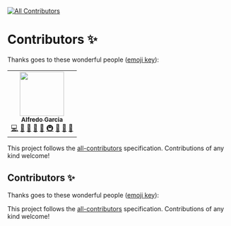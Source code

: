 <!-- ALL-CONTRIBUTORS-BADGE:START - Do not remove or modify this section -->
[![All Contributors](https://img.shields.io/badge/all_contributors-1-orange.svg?style=flat-square)](#contributors-)
<!-- ALL-CONTRIBUTORS-BADGE:END -->

# Contributors ✨

Thanks goes to these wonderful people ([emoji key](https://allcontributors.org/docs/en/emoji-key)):

<!-- ALL-CONTRIBUTORS-LIST:START - Do not remove or modify this section -->
<!-- prettier-ignore-start -->
<!-- markdownlint-disable -->
<table>
  <tr>
    <td align="center"><a href="http://oxarbitrage.com/"><img src="https://avatars.githubusercontent.com/u/21685097?v=4?s=100" width="100px;" alt=""/><br /><sub><b>Alfredo Garcia</b></sub></a><br /><a href="https://github.com/oxarbitrage/test-all-contributors-bot/commits?author=oxarbitrage" title="Code">💻</a> <a href="https://github.com/oxarbitrage/test-all-contributors-bot/pulls?q=is%3Apr+reviewed-by%3Aoxarbitrage" title="Reviewed Pull Requests">👀</a> <a href="https://github.com/oxarbitrage/test-all-contributors-bot/issues?q=author%3Aoxarbitrage" title="Bug reports">🐛</a> <a href="https://github.com/oxarbitrage/test-all-contributors-bot/commits?author=oxarbitrage" title="Documentation">📖</a> <a href="#ideas-oxarbitrage" title="Ideas, Planning, & Feedback">🤔</a> <a href="#infra-oxarbitrage" title="Infrastructure (Hosting, Build-Tools, etc)">🚇</a> <a href="#maintenance-oxarbitrage" title="Maintenance">🚧</a> <a href="#research-oxarbitrage" title="Research">🔬</a> <a href="#tool-oxarbitrage" title="Tools">🔧</a></td>
  </tr>
</table>

<!-- markdownlint-restore -->
<!-- prettier-ignore-end -->

<!-- ALL-CONTRIBUTORS-LIST:END -->

This project follows the [all-contributors](https://github.com/all-contributors/all-contributors) specification. Contributions of any kind welcome!

## Contributors ✨

Thanks goes to these wonderful people ([emoji key](https://allcontributors.org/docs/en/emoji-key)):

<!-- ALL-CONTRIBUTORS-LIST:START - Do not remove or modify this section -->
<!-- prettier-ignore-start -->
<!-- markdownlint-disable -->
<!-- markdownlint-restore -->
<!-- prettier-ignore-end -->
<!-- ALL-CONTRIBUTORS-LIST:END -->

This project follows the [all-contributors](https://github.com/all-contributors/all-contributors) specification. Contributions of any kind welcome!
